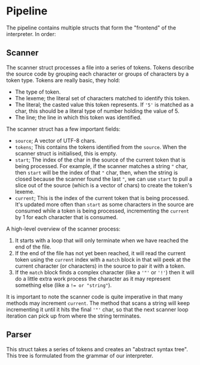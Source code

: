 # Pipeline

The pipeline contains multiple structs that form the "frontend" of the interpreter. In order:

## Scanner

The scanner struct processes a file into a series of tokens. Tokens describe the source code by grouping each character or groups of characters by a token type. Tokens are really basic, they hold:

- The type of token.
- The lexeme; the literal set of characters matched to identify this token.
- The literal; the casted value this token represents. If `'5'` is matched as a char, this should be a literal type of number holding the value of 5.
- The line; the line in which this token was identified.

The scanner struct has a few important fields:

- `source`; A vector of UTF-8 chars.
- `tokens`; This contains the tokens identified from the `source`. When the scanner struct is initialised, this is empty.
- `start`; The index of the char in the source of the current token that is being processed. For example, if the scanner matches a string `"` char, then `start` will be the index of that `"` char, then, when the string is closed because the scanner found the last `"`, we can use `start` to pull a slice out of the source (which is a vector of chars) to create the token's lexeme.
- `current`; This is the index of the current token that is being processed. It's updated more often than `start` as some characters in the source are consumed while a token is being processed, incrementing the `current` by 1 for each character that is consumed.

A high-level overview of the scanner process:

1. It starts with a loop that will only terminate when we have reached the end of the file.
2. If the end of the file has not yet been reached, it will read the current token using the `current` index with a `match` block in that will peek at the current character (or characters) in the source to pair it with a token.
3. If the `match` block finds a complex character (like a `'"'` or `'!'`) then it will do a little extra work process the character as it may represent something else (like a `!= or "string"`).

It is important to note the scanner code is quite imperative in that many methods may increment `current`. The method that scans a string will keep incrementing it until it hits the final `'"'` char, so that the next scanner loop iteration can pick up from where the string terminates.

## Parser

This struct takes a series of tokens and creates an "abstract syntax tree". This tree is formulated from the grammar of our interpreter.
